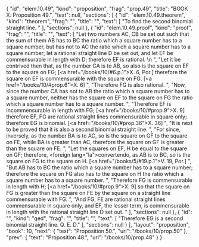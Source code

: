 {
  "id": "elem.10.49",
  "kind": "proposition",
  "frag": "prop.49",
  "title": "BOOK X: Proposition 49.",
  "text": null,
  "sections": [
    {
      "id": "elem.10.49.theorem",
      "kind": "theorem",
      "frag": "",
      "title": "",
      "text": [
        "To find the second binomial straight line. "
      ],
      "sections": null
    },
    {
      "id": "elem.10.49.proof",
      "kind": "proof",
      "frag": "",
      "title": "",
      "text": [
        "Let two numbers AC, CB be set out such that the sum of them AB has to BC the ratio which a square number has to a square number, but has not to AC the ratio which a square number has to a square number; let a rational straight line D be set out, and let EF be commensurable in length with D; therefore EF is rational. \n      ",
        "Let it be contrived then that, as the number CA is to AB, so also is the square on EF to the square on FG; [<a href=\"/books/10/#6.p.1\">X. 6, Por.</a>] therefore the square on EF is commensurable with the square on FG. [<a href=\"/books/10/#prop.6\">X. 6</a>] ",
        "Therefore FG is also rational. ",
        "Now, since the number CA has not to AB the ratio which a square number has to a square number, neither has the square on EF to the square on FG the ratio which a square number has to a square number. ",
        "Therefore EF is incommensurable in length with FG; [<a href=\"/books/10/#prop.9\">X. 9</a>] therefore EF, FG are rational straight lines commensurable in square only; therefore EG is binomial. [<a href=\"/books/10/#prop.36\">X. 36</a>] ",
        "It is next to be proved that it is also a second binomial straight line. ",
        "For since, inversely, as the number BA is to AC, so is the square on GF to the square on FE, while BA is greater than AC, therefore the square on GF is greater than the square on FE. ",
        "Let the squares on EF, H be equal to the square on GF; therefore, <foreign lang=\"la\">convertendo</foreign>, as AB is to BC, so is the square on FG to the square on H. [<a href=\"/books/5/#19.p.1\">V. 19, Por.</a>] ",
        "But AB has to BC the ratio which a square number has to a square number; therefore the square on FG also has to the square on H the ratio which a square number has to a square number. ",
        "Therefore FG is commensurable in length with H; [<a href=\"/books/10/#prop.9\">X. 9</a>] so that the square on FG is greater than the square on FE by the square on a straight line commensurable with FG. ",
        "And FG, FE are rational straight lines commensurable in square only, and EF, the lesser term, is commensurable in length with the rational straight line D set out. "
      ],
      "sections": null
    },
    {
      "id": "",
      "kind": "qed",
      "frag": "",
      "title": "",
      "text": [
        "Therefore EG is a second binomial straight line. Q. E. D."
      ],
      "sections": null
    }
  ],
  "layout": "proposition",
  "book": 10,
  "next": {
    "text": "Proposition 50.",
    "url": "/books/10/prop.50"
  },
  "prev": {
    "text": "Proposition 48.",
    "url": "/books/10/prop.48"
  }
}
